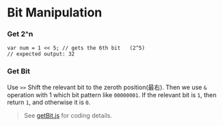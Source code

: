 # Bit Manipulation

### Get 2^n

```
var num = 1 << 5; // gets the 6th bit   (2^5)
// expected output: 32
```


### Get Bit

Use `>>` Shift the relevant bit to the zeroth position(最右). Then we use `&` operation with 1 which bit pattern like `00000001`. If the relevant bit is `1`, then return `1`, and otherwise it is `0`.

> See [getBit.js](./getBit.js) for coding details.
